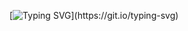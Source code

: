 
[![Typing SVG](https://readme-typing-svg.demolab.com?font=Montserrat&pause=1000&color=038097&center=true&random=false&width=435&lines=Bem-vindo+ao+meu+Perfil!)](https://git.io/typing-svg)
<!--
**rafaelrmts/rafaelrmts** is a ✨ _special_ ✨ repository because its `README.md` (this file) appears on your GitHub profile.

Here are some ideas to get you started:

- 🔭 I’m currently working on ...
- 🌱 I’m currently learning ...
- 👯 I’m looking to collaborate on ...
- 🤔 I’m looking for help with ...
- 💬 Ask me about ...
- 📫 How to reach me: ...
- 😄 Pronouns: ...
- ⚡ Fun fact: ...
-->

